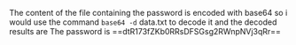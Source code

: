 The content of the file containing the password is encoded  with base64
so i would use the command `base64 -d` data.txt to decode it and the decoded results are 
The password is ==dtR173fZKb0RRsDFSGsg2RWnpNVj3qRr==

